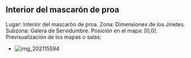 ## Interior del mascarón de proa
Lugar: Interior del mascarón de proa.
Zona: Dimensiones de los Jinetes.
Subzona: Galera de Servidumbre.
Posición en el mapa: [0,0].
Previsualización de los mapas o salas:
- ![img_202115594](https://media.discordapp.net/attachments/1115311447145193482/1115346932169179177/202115594.jpg)